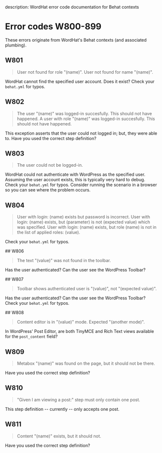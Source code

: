 description: WordHat error code documentation for Behat contexts
# Error codes W800-899

These errors originate from WordHat's Behat contexts (and associated plumbing).

## W801
> User not found for role "(name)".
> User not found for name "(name)".

WordHat cannot find the specified user account.
Does it exist? Check your `behat.yml` for typos.

## W802
> The user "(name)" was logged-in succesfully. This should not have happened.
> A user with role "(name)" was logged-in succesfully. This should not have happened.

This exception asserts that the user could not logged in; but, they were able to.
Have you used the correct step definition?

## W803
> The user could not be logged-in.

WordHat could not authenticate with WordPress as the specified user.
Assuming the user account exists, this is typically very hard to debug.
Check your `behat.yml` for typos. Consider running the scenario in a browser so you can see where the problem occurs.

## W804
> User with login: (name) exists but password is incorrect.
> User with login: (name) exists, but (parameter) is not (expected value) which was specified.
> User with login: (name) exists, but role (name) is not in the list of applied roles: (value).

Check your `behat.yml` for typos.

## W806
> The text "(value)" was not found in the toolbar.

Has the user authenticated? Can the user see the WordPress Toolbar?

## W807
> Toolbar shows authenticated user is "(value)", not "(expected value)".

Has the user authenticated? Can the user see the WordPress Toolbar?
Check your `behat.yml` for typos.

## W808
> Content editor is in "(value)" mode. Expected "(another mode)".

In WordPress' Post Editor, are both TinyMCE and Rich Text views available for the `post_content` field?

## W809
> Metabox "(name)" was found on the page, but it should not be there.

Have you used the correct step definition?

## W810
> "Given I am viewing a post:" step must only contain one post.

This step definition -- currently -- only accepts one post.

## W811
> Content "(name)" exists, but it should not.

Have you used the correct step definition?

